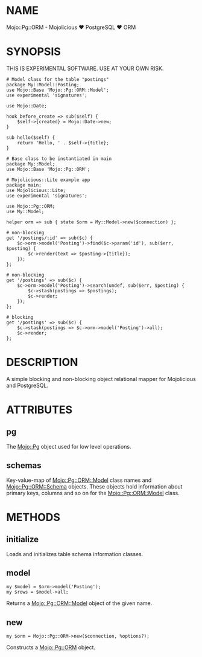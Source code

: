 # NAME

Mojo::Pg::ORM - Mojolicious ♥ PostgreSQL ♥ ORM

# SYNOPSIS

THIS IS EXPERIMENTAL SOFTWARE. USE AT YOUR OWN RISK.

    # Model class for the table "postings"
    package My::Model::Posting;
    use Mojo::Base 'Mojo::Pg::ORM::Model';
    use experimental 'signatures';

    use Mojo::Date;

    hook before_create => sub($self) {
        $self->{created} = Mojo::Date->new;
    }

    sub hello($self) {
        return 'Hello, ' . $self->{title};
    }

    # Base class to be instantiated in main
    package My::Model;
    use Mojo::Base 'Mojo::Pg::ORM';

    # Mojolicious::Lite example app
    package main;
    use Mojolicious::Lite;
    use experimental 'signatures';

    use Mojo::Pg::ORM;
    use My::Model;

    helper orm => sub { state $orm = My::Model->new($connection) };

    # non-blocking
    get '/postings/:id' => sub($c) {
        $c->orm->model('Posting')->find($c->param('id'), sub($err, $posting) {
            $c->render(text => $posting->{title});
        });
    };

    # non-blocking
    get '/postings' => sub($c) {
        $c->orm->model('Posting')->search(undef, sub($err, $posting) {
            $c->stash(postings => $postings);
            $c->render;
        });
    };

    # blocking
    get '/postings' => sub($c) {
        $c->stash(postings => $c->orm->model('Posting')->all);
        $c->render;
    };

# DESCRIPTION

A simple blocking and non-blocking object relational mapper for Mojolicious
and PostgreSQL.

# ATTRIBUTES

## pg

The [Mojo::Pg](https://metacpan.org/pod/Mojo::Pg) object used for low level operations.

## schemas

Key-value-map of [Mojo::Pg::ORM::Model](https://metacpan.org/pod/Mojo::Pg::ORM::Model) class names and [Mojo::Pg::ORM::Schema](https://metacpan.org/pod/Mojo::Pg::ORM::Schema)
objects. These objects hold information about primary keys, columns and so on for
the [Mojo::Pg::ORM::Model](https://metacpan.org/pod/Mojo::Pg::ORM::Model) class.

# METHODS

## initialize

Loads and initializes table schema information classes.

## model

    my $model = $orm->model('Posting');
    my $rows = $model->all;

Returns a [Mojo::Pg::ORM::Model](https://metacpan.org/pod/Mojo::Pg::ORM::Model) object of the given name.

## new

    my $orm = Mojo::Pg::ORM->new($connection, %options?);

Constructs a [Mojo::Pg::ORM](https://metacpan.org/pod/Mojo::Pg::ORM) object.
